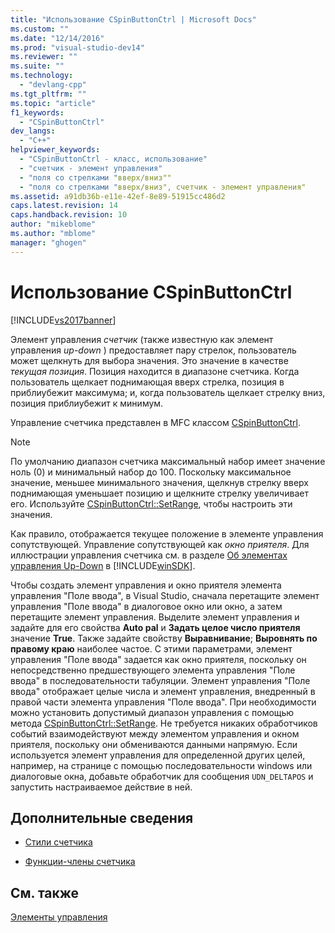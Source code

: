 ```yaml
---
title: "Использование CSpinButtonCtrl | Microsoft Docs"
ms.custom: ""
ms.date: "12/14/2016"
ms.prod: "visual-studio-dev14"
ms.reviewer: ""
ms.suite: ""
ms.technology: 
  - "devlang-cpp"
ms.tgt_pltfrm: ""
ms.topic: "article"
f1_keywords: 
  - "CSpinButtonCtrl"
dev_langs: 
  - "C++"
helpviewer_keywords: 
  - "CSpinButtonCtrl - класс, использование"
  - "счетчик - элемент управления"
  - "поля со стрелками "вверх/вниз""
  - "поля со стрелками "вверх/вниз", счетчик - элемент управления"
ms.assetid: a91db36b-e11e-42ef-8e89-51915cc486d2
caps.latest.revision: 14
caps.handback.revision: 10
author: "mikeblome"
ms.author: "mblome"
manager: "ghogen"
---
```

# Использование CSpinButtonCtrl
[!INCLUDE[vs2017banner](../assembler/inline/includes/vs2017banner.md)]

Элемент управления *счетчик* \(также известную как элемент управления *up\-down* \) предоставляет пару стрелок, пользователь может щелкнуть для выбора значения.  Это значение в качестве *текущая позиция*.  Позиция находится в диапазоне счетчика.  Когда пользователь щелкает поднимающая вверх стрелка, позиция в приблиубежит максимума; и, когда пользователь щелкает стрелку вниз, позиция приблиубежит к минимум.  
  
 Управление счетчика представлен в MFC классом [CSpinButtonCtrl](../mfc/reference/cspinbuttonctrl-class.md).  
  
> [!NOTE]
>  По умолчанию диапазон счетчика максимальный набор имеет значение ноль \(0\) и минимальный набор до 100.  Поскольку максимальное значение, меньшее минимального значения, щелкнув стрелку вверх поднимающая уменьшает позицию и щелкните стрелку увеличивает его.  Используйте [CSpinButtonCtrl::SetRange](../Topic/CSpinButtonCtrl::SetRange.md), чтобы настроить эти значения.  
  
 Как правило, отображается текущее положение в элементе управления сопутствующей.  Управление сопутствующей как *окно приятеля*.  Для иллюстрации управления счетчика см. в разделе [Об элементах управления Up\-Down](http://msdn.microsoft.com/library/windows/desktop/bb759889) в [!INCLUDE[winSDK](../atl/includes/winsdk_md.md)].  
  
 Чтобы создать элемент управления и окно приятеля элемента управления "Поле ввода", в Visual Studio, сначала перетащите элемент управления "Поле ввода" в диалоговое окно или окно, а затем перетащите элемент управления.  Выделите элемент управления и задайте для его свойства **Auto pal** и **Задать целое число приятеля** значение **True**.  Также задайте свойству **Выравнивание**; **Выровнять по правому краю** наиболее частое.  С этими параметрами, элемент управления "Поле ввода" задается как окно приятеля, поскольку он непосредственно предшествующего элемента управления "Поле ввода" в последовательности табуляции.  Элемент управления "Поле ввода" отображает целые числа и элемент управления, внедренный в правой части элемента управления "Поле ввода".  При необходимости можно установить допустимый диапазон управления с помощью метода [CSpinButtonCtrl::SetRange](../Topic/CSpinButtonCtrl::SetRange.md).  Не требуется никаких обработчиков событий взаимодействуют между элементом управления и окном приятеля, поскольку они обмениваются данными напрямую.  Если используется элемент управления для определенной других целей, например, на странице с помощью последовательности windows или диалоговые окна, добавьте обработчик для сообщения `UDN_DELTAPOS` и запустить настраиваемое действие в ней.  
  
## Дополнительные сведения  
  
-   [Стили счетчика](../mfc/spin-button-styles.md)  
  
-   [Функции\-члены счетчика](../Topic/Spin%20Button%20Member%20Functions.md)  
  
## См. также  
 [Элементы управления](../mfc/controls-mfc.md)